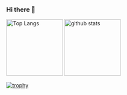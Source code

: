 ### Hi there 👋

<!--
**gothedistance/gothedistance** is a ✨ _special_ ✨ repository because its `README.md` (this file) appears on your GitHub profile.

Here are some ideas to get you started:

- 🔭 I’m currently working on ...
- 🌱 I’m currently learning ...
- 👯 I’m looking to collaborate on ...
- 🤔 I’m looking for help with ...
- 💬 Ask me about ...
- 📫 How to reach me: ...
- 😄 Pronouns: ...
- ⚡ Fun fact: ...
-->
<p align="left"> 
  <img alt="Top Langs" height="150px" src="https://github-readme-stats.vercel.app/api/top-langs/?username=gothedistance&layout=compact&count_private=true&show_icons=true&theme=onedark" />
  <img alt="github stats" height="150px" src="https://github-readme-stats.vercel.app/api?username=gothedistance&count_private=true&show_icons=true&show_icons=true&theme=onedark" />
</p>

[![trophy](https://github-profile-trophy.vercel.app/?username=gothedistance&theme=onedark&column=7)](https://github.com/ryo-ma/github-profile-trophy)
